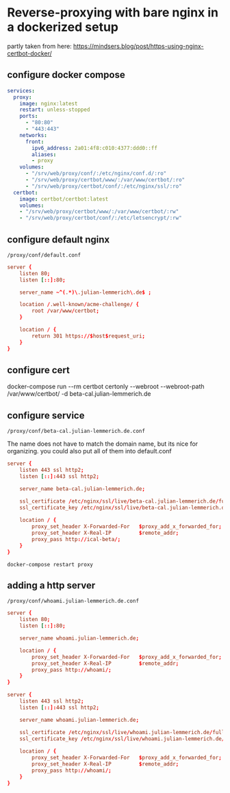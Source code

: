 # Reverse-proxying with bare nginx in a dockerized setup

partly taken from here: https://mindsers.blog/post/https-using-nginx-certbot-docker/

## configure docker compose

```yml
services:
  proxy:
    image: nginx:latest
    restart: unless-stopped
    ports:
      - "80:80"
      - "443:443"
    networks:
      front:
        ipv6_address: 2a01:4f8:c010:4377:ddd0::ff
        aliases:
        - proxy
    volumes:
      - "/srv/web/proxy/conf/:/etc/nginx/conf.d/:ro"
      - "/srv/web/proxy/certbot/www/:/var/www/certbot/:ro"
      - "/srv/web/proxy/certbot/conf/:/etc/nginx/ssl/:ro"
  certbot:
    image: certbot/certbot:latest
    volumes:
    - "/srv/web/proxy/certbot/www/:/var/www/certbot/:rw"
    - "/srv/web/proxy/certbot/conf/:/etc/letsencrypt/:rw"
```

## configure default nginx

`/proxy/conf/default.conf`

```conf
server {
    listen 80;
    listen [::]:80;

    server_name ~^(.*)\.julian-lemmerich\.de$ ;

    location /.well-known/acme-challenge/ {
        root /var/www/certbot;
    }

    location / {
        return 301 https://$host$request_uri;
    }
}
```

## configure cert

docker-compose run --rm  certbot certonly --webroot --webroot-path /var/www/certbot/ -d beta-cal.julian-lemmerich.de

## configure service

`/proxy/conf/beta-cal.julian-lemmerich.de.conf`

The name does not have to match the domain name, but its nice for organizing. you could also put all of them into default.conf

```conf
server {
    listen 443 ssl http2;
    listen [::]:443 ssl http2;

    server_name beta-cal.julian-lemmerich.de;

    ssl_certificate /etc/nginx/ssl/live/beta-cal.julian-lemmerich.de/fullchain.pem;
    ssl_certificate_key /etc/nginx/ssl/live/beta-cal.julian-lemmerich.de/privkey.pem;
    
    location / {
        proxy_set_header X-Forwarded-For   $proxy_add_x_forwarded_for;
        proxy_set_header X-Real-IP         $remote_addr;
    	proxy_pass http://ical-beta/;
    }
}
```

`docker-compose restart proxy`

## adding a http server

`/proxy/conf/whoami.julian-lemmerich.de.conf`

```conf
server {
    listen 80;
    listen [::]:80;

    server_name whoami.julian-lemmerich.de;

    location / {
        proxy_set_header X-Forwarded-For   $proxy_add_x_forwarded_for;
        proxy_set_header X-Real-IP         $remote_addr;
    	proxy_pass http://whoami/;
    }
}

server {
    listen 443 ssl http2;
    listen [::]:443 ssl http2;

    server_name whoami.julian-lemmerich.de;

    ssl_certificate /etc/nginx/ssl/live/whoami.julian-lemmerich.de/fullchain.pem;
    ssl_certificate_key /etc/nginx/ssl/live/whoami.julian-lemmerich.de/privkey.pem;
    
    location / {
        proxy_set_header X-Forwarded-For   $proxy_add_x_forwarded_for;
        proxy_set_header X-Real-IP         $remote_addr;
    	proxy_pass http://whoami/;
    }
}
```
